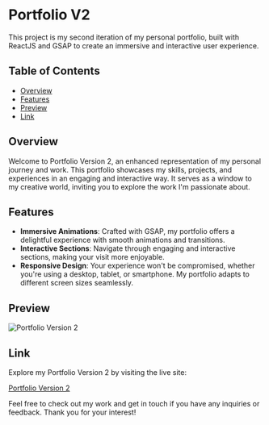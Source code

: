 # Portfolio V2

This project is my second iteration of my personal portfolio, built with ReactJS and GSAP to create an immersive and interactive user experience.

## Table of Contents
- [Overview](#overview)
- [Features](#features)
- [Preview](#preview)
- [Link](#link)


## Overview

Welcome to Portfolio Version 2, an enhanced representation of my personal journey and work. This portfolio showcases my skills, projects, and experiences in an engaging and interactive way. It serves as a window to my creative world, inviting you to explore the work I'm passionate about.

## Features

- **Immersive Animations**: Crafted with GSAP, my portfolio offers a delightful experience with smooth animations and transitions.
- **Interactive Sections**: Navigate through engaging and interactive sections, making your visit more enjoyable.
- **Responsive Design**: Your experience won't be compromised, whether you're using a desktop, tablet, or smartphone. My portfolio adapts to different screen sizes seamlessly.

## Preview

![Portfolio Version 2](screenshot.png)

## Link

Explore my Portfolio Version 2 by visiting the live site:

[Portfolio Version 2](https://yourportfoliolink.com)

Feel free to check out my work and get in touch if you have any inquiries or feedback. Thank you for your interest!

